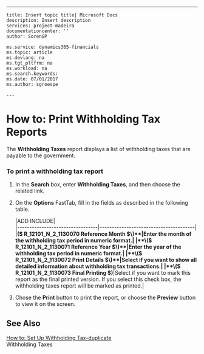 ---
    title: Insert topic title| Microsoft Docs
    description: Insert description
    services: project-madeira
    documentationcenter: ''
    author: SorenGP

    ms.service: dynamics365-financials
    ms.topic: article
    ms.devlang: na
    ms.tgt_pltfrm: na
    ms.workload: na
    ms.search.keywords:
    ms.date: 07/01/2017
    ms.author: sgroespe

    ---
# How to: Print Withholding Tax Reports
The **Withholding Taxes** report displays a list of withholding taxes that are payable to the government.  
  
### To print a withholding tax report  
  
1.  In the **Search** box, enter **Withholding Taxes**, and then choose the related link.  
  
2.  On the **Options** FastTab, fill in the fields as described in the following table.  
  
    |ADD INCLUDE<!--[!INCLUDE[bp_tablefield](../../includes/bp_tabledescription_md.md)]-->|  
    |---------------------------------|---------------------------------------|  
    |**\($ R\_12101\_N\_2\_1130070 Reference Month $\)**|Enter the month of the withholding tax period in numeric format.|  
    |**\($ R\_12101\_N\_2\_1130071 Reference Year $\)**|Enter the year of the withholding tax period in numeric format.|  
    |**\($ R\_12101\_N\_2\_1130072 Print Details $\)**|Select if you want to show all detailed information about withholding tax transactions.|  
    |**\($ R\_12101\_N\_2\_1130073 Final Printing $\)**|Select if you want to mark this report as the final printed version. If you select this check box, the withholding taxes report will be marked as printed.|  
  
3.  Chose the **Print** button to print the report, or choose the **Preview** button to view it on the screen.  
  
## See Also  
 [How to: Set Up Withholding Tax-duplicate](../FullExperience/how-to-set-up-withholding-tax-duplicate.md)   
 Withholding Taxes